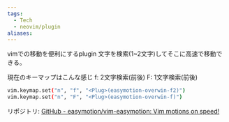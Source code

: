 ```yaml
---
tags:
  - Tech
  - neovim/plugin
aliases:
---
```

vimでの移動を便利にするplugin
文字を検索(1~2文字)してそこに高速で移動できる。

現在のキーマップはこんな感じ
f: 2文字検索(前後)
F: 1文字検索(前後)
```bash
vim.keymap.set("n", "f", "<Plug>(easymotion-overwin-f2)")
vim.keymap.set("n", "F", "<Plug>(easymotion-overwin-f)")
```


リポジトリ: [GitHub - easymotion/vim-easymotion: Vim motions on speed!](https://github.com/easymotion/vim-easymotion)